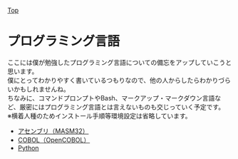 [Top](../index.md)

# プログラミング言語

ここには僕が勉強したプログラミング言語についての備忘をアップしていこうと思います。  
僕にとってわかりやすく書いているつもりなので、他の人からしたらわかりづらいかもしれませんね。  
ちなみに、コマンドプロンプトやBash、マークアップ・マークダウン言語など、厳密にはプログラミング言語とは言えないものも交じっていく予定です。  
※横着人種のためインストール手順等環境設定は省略しています。

+ [アセンブリ（MASM32）](languages/language_0001.md)
+ [COBOL（OpenCOBOL）](languages/language_0002.md)
+ [Python](languages/language_0003.md)